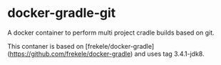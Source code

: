 # docker-gradle-git
A docker container to perform multi project cradle builds based on git. 

This contaner is based on [frekele/docker-gradle] (https://github.com/frekele/docker-gradle) and uses tag 3.4.1-jdk8.

